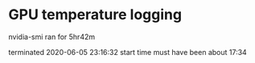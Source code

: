 # GPU temperature logging
nvidia-smi ran for 5hr42m

terminated 2020-06-05 23:16:32
start time must have been about 17:34

